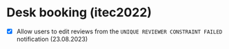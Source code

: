 # Desk booking (itec2022)

- [x] Allow users to edit reviews from the `UNIQUE REVIEWER CONSTRAINT FAILED` notification (23.08.2023)
